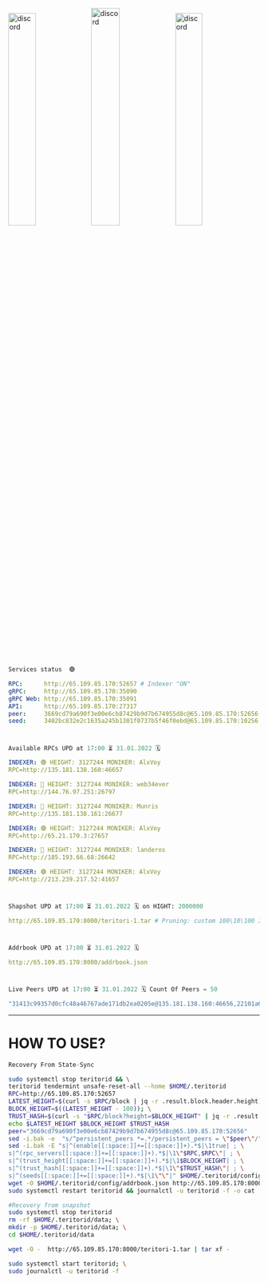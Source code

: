 [<img src='https://user-images.githubusercontent.com/83868103/215836529-812ac1b8-029f-4f5d-bb72-8539c308b0f4.png' alt='discord'  width='33%'>](https://github.com/romanv1812/Teritori/blob/main/data/mainnet_guide.md)[<img src='https://user-images.githubusercontent.com/83868103/215836572-1ace2f52-bfa5-452a-a9bd-1382169bc8f2.png' alt='discord'  width='33.39%'>](https://restake.app/teritori/torivaloper1qy38xmcrnht0kt5c5fryvl8llrpdwer6atxj5u/stake)[<img src='https://user-images.githubusercontent.com/83868103/215836599-cb1990d2-2e43-4fc2-898a-c373bcb64677.png' alt='discord'  width='33%'>](https://restake.app/teritori/torivaloper1qy38xmcrnht0kt5c5fryvl8llrpdwer6atxj5u/stake)
```python
Services status  🟢
```
```YAML
RPC:      http://65.109.85.170:52657 # Indexer "ON" 
gRPC:     http://65.109.85.170:35090  
gRPC Web: http://65.109.85.170:35091  
API:      http://65.109.85.170:27317  
peer:     3669cd79a690f3e00e6cb87429b9d7b674955d8c@65.109.85.170:52656  
seed:     3402bc832e2c1635a245b1301f0737b5f46f0ebd@65.109.85.170:10256  
```
#
```python
Available RPCs UPD at 17:00 ⏳ 31.01.2022 🗓️
```

```YAML
INDEXER: 🟢 HEIGHT: 3127244 MONIKER: AlxVoy
RPC=http://135.181.138.160:46657

INDEXER: 🔴 HEIGHT: 3127244 MONIKER: web34ever
RPC=http://144.76.97.251:26797

INDEXER: 🔴 HEIGHT: 3127244 MONIKER: Munris
RPC=http://135.181.138.161:26677

INDEXER: 🟢 HEIGHT: 3127244 MONIKER: AlxVoy
RPC=http://65.21.170.3:27657

INDEXER: 🔴 HEIGHT: 3127244 MONIKER: landeros 
RPC=http://185.193.66.68:26642

INDEXER: 🟢 HEIGHT: 3127244 MONIKER: AlxVoy
RPC=http://213.239.217.52:41657
```
#
```python
Shapshot UPD at 17:00 ⏳ 31.01.2022 🗓️ on HIGHT: 2000000
```
```YAML
http://65.109.85.170:8000/teritori-1.tar # Pruning: custom 100\10\100 Indexer "on"
```
#
```python
Addrbook UPD at 17:00 ⏳ 31.01.2022 🗓️ 
```
```YAML
http://65.109.85.170:8000/addrbook.json 
```
#
```python
Live Peers UPD at 17:00 ⏳ 31.01.2022 🗓️ Count Of Peers = 50 
```
```YAML
"31413c99357d0cfc48a46767ade171db2ea0205e@135.181.138.160:46656,22101a61b235e607d5d0ad51b698d7511ebf87e2@144.76.97.251:26796,c9be05c0ec5fa032cd10bd59bb6173c025b97f17@135.181.138.161:26676,5ae1012f9b0f4672d8152de903d115dd2f1a3ee3@65.21.170.3:27656,15dd94f68c450da2c3b7c60b6364e3dce6f0cbf2@185.193.66.68:26641,07d196ccefcadc548c6cd06cfea425f1544b1495@213.239.217.52:41656"
```
---

# HOW TO USE?
```python
Recovery From State-Sync
```
```bash
sudo systemctl stop teritorid && \
teritorid tendermint unsafe-reset-all --home $HOME/.teritorid
RPC=http://65.109.85.170:52657
LATEST_HEIGHT=$(curl -s $RPC/block | jq -r .result.block.header.height); \
BLOCK_HEIGHT=$((LATEST_HEIGHT - 100)); \
TRUST_HASH=$(curl -s "$RPC/block?height=$BLOCK_HEIGHT" | jq -r .result.block_id.hash)
echo $LATEST_HEIGHT $BLOCK_HEIGHT $TRUST_HASH
peer="3669cd79a690f3e00e6cb87429b9d7b674955d8c@65.109.85.170:52656"
sed -i.bak -e  "s/^persistent_peers *=.*/persistent_peers = \"$peer\"/" $HOME/.teritorid/config/config.toml
sed -i.bak -E "s|^(enable[[:space:]]+=[[:space:]]+).*$|\1true| ; \
s|^(rpc_servers[[:space:]]+=[[:space:]]+).*$|\1\"$RPC,$RPC\"| ; \
s|^(trust_height[[:space:]]+=[[:space:]]+).*$|\1$BLOCK_HEIGHT| ; \
s|^(trust_hash[[:space:]]+=[[:space:]]+).*$|\1\"$TRUST_HASH\"| ; \
s|^(seeds[[:space:]]+=[[:space:]]+).*$|\1\"\"|" $HOME/.teritorid/config/config.toml
wget -O $HOME/.teritorid/config/addrbook.json http://65.109.85.170:8000/addrbook.json
sudo systemctl restart teritorid && journalctl -u teritorid -f -o cat
```
```bash
#Recovery from snapshot
sudo systemctl stop teritorid
rm -rf $HOME/.teritorid/data; \
mkdir -p $HOME/.teritorid/data; \
cd $HOME/.teritorid/data

wget -O -  http://65.109.85.170:8000/teritori-1.tar | tar xf -

sudo systemctl start teritorid; \
sudo journalctl -u teritorid -f
```
